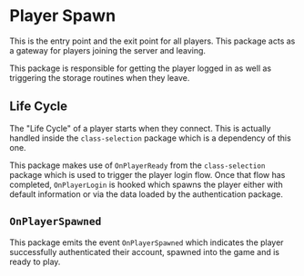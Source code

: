 # Player Spawn

This is the entry point and the exit point for all players. This package acts as
a gateway for players joining the server and leaving.

This package is responsible for getting the player logged in as well as
triggering the storage routines when they leave.

## Life Cycle

The "Life Cycle" of a player starts when they connect. This is actually handled
inside the `class-selection` package which is a dependency of this one.

This package makes use of `OnPlayerReady` from the `class-selection` package
which is used to trigger the player login flow. Once that flow has completed,
`OnPlayerLogin` is hooked which spawns the player either with default
information or via the data loaded by the authentication package.

## `OnPlayerSpawned`

This package emits the event `OnPlayerSpawned` which indicates the player
successfully authenticated their account, spawned into the game and is ready to
play.
